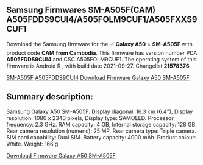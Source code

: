 <h2>Samsung Firmwares SM-A505F(CAM) A505FDDS9CUI4/A505FOLM9CUF1/A505FXXS9CUF1</h2>
Download the Samsung firmware for the ✅ <strong>Galaxy A50 </strong> ⭐ <strong>SM-A505F</strong> with product code <strong>CAM</strong> <strong> from Cambodia</strong>. This firmware has version number PDA <strong>A505FDDS9CUI4</strong> and CSC A505FOLM9CUF1. The operating system of this firmware is Android R , with build date 2021-09-27. Changelist <strong>21578376</strong>.


[SM-A505F](https://samfirm.shop/samsung/model/SM-A505F)
[A505FDDS9CUI4](https://samfirm.shop/samsung/pda/A505FDDS9CUI4)
[Download Firmware Galaxy A50 SM-A505F](https://samfirm.shop/samsung/firmware/460052)
<h2>Summary description:</h2>
<p>Samsung Galaxy A50 SM-A505F. Display diagonal: 16.3 cm (6.4"), Display resolution: 1080 x 2340 pixels, Display type: SAMOLED. Processor frequency: 2.3 GHz. RAM capacity: 4 GB, Internal storage capacity: 128 GB. Rear camera resolution (numeric): 25 MP, Rear camera type: Triple camera. SIM card capability: Dual SIM. Battery capacity: 4000 mAh. Product colour: White. Weight: 166 g</p>


[Download Firmware Galaxy A50 SM-A505F](https://samfirm.shop/samsung/firmware/460052)
